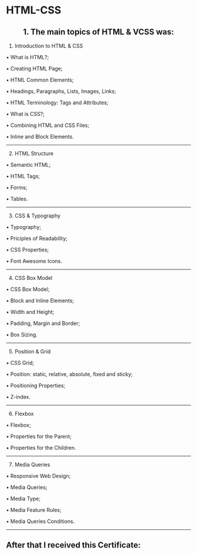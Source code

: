 # HTML-CSS

<h2 align="center">1. The main topics of HTML & VCSS was:</h2>

1. Introduction to HTML & CSS

• What is HTML?;

• Creating HTML Page;

• HTML Common Elements;

• Headings, Paragraphs, Lists, Images, Links;

• HTML Terminology: Tags and Attributes;

• What is CSS?;

• Combining HTML and CSS Files;

• Inline and Block Elements.

________________________________________________________________
2. HTML Structure

• Semantic HTML;

• HTML Tags;

• Forms;

• Tables.

________________________________________________________________
3. CSS & Typography

• Typography;

• Priciples of Readability;

• CSS Properties;

• Font Awesome Icons.

________________________________________________________________
4. CSS Box Model

• CSS Box Model;

• Block and Inline Elements;

• Width and Height;

• Padding, Margin and Border;

• Box Sizing.

________________________________________________________________
5. Position & Grid

• CSS Grid;

• Position: static, relative, absolute, fixed and sticky;

• Positioning Properties;

• Z-index.

________________________________________________________________
6. Flexbox

• Flexbox;

• Properties for the Parent;

• Properties for the Children.

________________________________________________________________
7. Media Queries

• Responsive Web Design;

• Media Queries;

• Media Type;

• Media Feature Rules;

• Media Queries Conditions.

________________________________________________________________




After that I received this Certificate:
--------------------------------------------------
